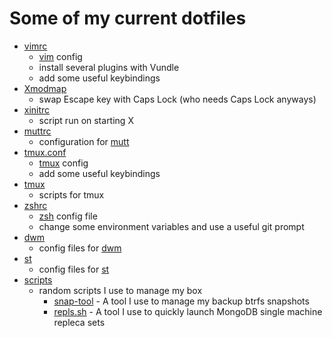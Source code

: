 # Some of my current dotfiles

- [vimrc](vimrc)
  - [vim](http://www.vim.org/) config
  - install several plugins with Vundle
  - add some useful keybindings
- [Xmodmap](Xmodmap)
  - swap Escape key with Caps Lock (who needs Caps Lock anyways)
- [xinitrc](xinitrc)
  - script run on starting X
- [muttrc](muttrc)
  - configuration for [mutt](http://www.mutt.org/)
- [tmux.conf](tmux.conf)
  - [tmux](https://tmux.github.io/) config
  - add some useful keybindings
- [tmux](tmux/)
  - scripts for tmux
- [zshrc](zshrc)
  - [zsh](http://www.zsh.org/) config file
  - change some environment variables and use a useful git prompt
- [dwm](dwm/)
  - config files for [dwm](http://dwm.suckless.org/)
- [st](st/)
  - config files for [st](http://st.suckless.org/)
- [scripts](scripts/)
  - random scripts I use to manage my box
    - [snap-tool](scripts/snap-tool) - A tool I use to manage my backup btrfs snapshots
    - [repls.sh](scripts/repls.sh) - A tool I use to quickly launch MongoDB single machine repleca sets
